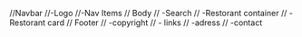 //Navbar
//-Logo
//-Nav Items
// Body
// -Search
// -Restorant container
//   -Restorant card
// Footer
// -copyright
// - links
// -adress
// -contact
